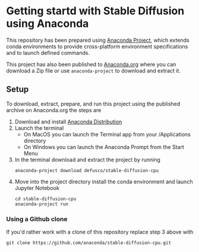 # Getting startd with Stable Diffusion using Anaconda

This repository has been prepared using [Anaconda Project](https://anaconda-project.readthedocs.io/en/latest/), which
extends conda environments to provide cross-platform environment specifications and to launch defined commands.

This project has also been published to [Anaconda.org](https://anaconda.org/defusco/project/stable-diffusion-cpu) where you can download a Zip file or use `anaconda-project` to download and extract it.

## Setup

To download, extract, prepare, and run this project using the published archive on Anaconda.org the steps are

1. Download and install [Anaconda Distribution](https://www.anaconda.com/products/distribution)
1. Launch the terminal
    * On MacOS you can launch the Terminal app from your /Applications directory
    * On Windows you can launch the Anaconda Prompt from the Start Menu
1. In the terminal download and extract the project by running
    ```
    anaconda-project download defusco/stable-diffusion-cpu
    ```
1. Move into the project directory install the conda environment and launch Jupyter Notebook
    ```
    cd stable-diffusion-cpu
    anaconda-project run
    ```

### Using a Github clone

If you'd rather work with a clone of this repository replace step 3 above with

```
git clone https://github.com/anaconda/stable-diffusion-cpu.git
```

